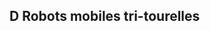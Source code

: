 ## D Robots mobiles tri-tourelles

<!--TODO-->

<!--- BA Systèmes-->
<!--- Ubisense-->
<!--- Michel Taïx - LAAS-CNRS-->
<!--- Jean-Paul Laumond - LAAS-CNRS-->

